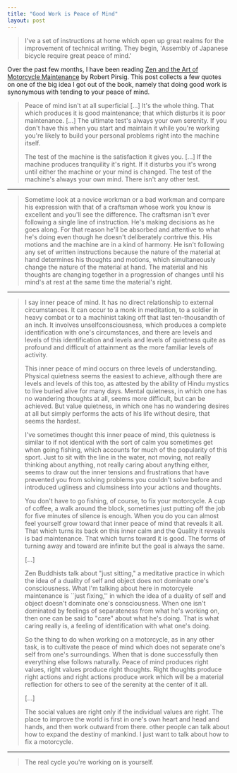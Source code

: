 ```yaml
---
title: "Good Work is Peace of Mind"
layout: post
---
```


> I've a set of instructions at home which open up great realms for the
> improvement of technical writing. They begin, 'Assembly of Japanese bicycle
> require great peace of mind.'

Over the past few months, I have been reading
[Zen and the Art of Motorcycle Maintenance][zen] by Robert Pirsig. This post
collects a few quotes on one of the big idea I got out of the book, namely that
doing good work is synonymous with tending to your peace of mind.

[zen]: https://en.wikipedia.org/wiki/Zen_and_the_Art_of_Motorcycle_Maintenance

> Peace of mind isn't at all superficial [...] It's the whole thing. That which
> produces it is good maintenance; that which disturbs it is poor maintenance.
> [...] The ultimate test's always your own serenity. If you don't have this
> when you start and maintain it while you're working you're likely to build
> your personal problems right into the machine itself.
>
> The test of the machine is the satisfaction it gives you. [...] If the machine
> produces tranquility it's right. If it disturbs you it's wrong until either
> the machine or your mind is changed. The test of the machine's always your own
> mind. There isn't any other test.

----------------------------------------

> Sometime look at a novice workman or a bad workman and compare his expression
> with that of a craftsman whose work you know is excellent and you'll see the
> difference. The craftsman isn't ever following a single line of instruction.
> He's making decisions as he goes along. For that reason he'll be absorbed and
> attentive to what he's doing even though he doesn't deliberately contrive this.
> His motions and the machine are in a kind of harmony. He isn't following any set
> of written instructions because the nature of the material at hand determines
> his thoughts and motions, which simultaneously change the nature of the material
> at hand. The material and his thoughts are changing together in a progression of
> changes until his mind's at rest at the same time the material's right.

----------------------------------------

> I say inner peace of mind. It has no direct relationship to external
> circumstances. It can occur to a monk in meditation, to a soldier in heavy
> combat or to a machinist taking off that last ten-thousandth of an inch. It
> involves unselfconsciousness, which produces a complete identification with
> one's circumstances, and there are levels and levels of this identification
> and levels and levels of quietness quite as profound and difficult of
> attainment as the more familiar levels of activity.
>
> This inner peace of mind occurs on three levels of understanding. Physical
> quietness seems the easiest to achieve, although there are levels and levels of
> this too, as attested by the ability of Hindu mystics to live buried alive for
> many days. Mental quietness, in which one has no wandering thoughts at all,
> seems more difficult, but can be achieved. But value quietness, in which one has
> no wandering desires at all but simply performs the acts of his life without
> desire, that seems the hardest.
>
> I've sometimes thought this inner peace of mind, this quietness is similar to if
> not identical with the sort of calm you sometimes get when going fishing, which
> accounts for much of the popularity of this sport. Just to sit with the line in
> the water, not moving, not really thinking about anything, not really caring
> about anything either, seems to draw out the inner tensions and frustrations
> that have prevented you from solving problems you couldn't solve before and
> introduced ugliness and clumsiness into your actions and thoughts.
>
> You don't have to go fishing, of course, to fix your motorcycle. A cup of
> coffee, a walk around the block, sometimes just putting off the job for five
> minutes of silence is enough. When you do you can almost feel yourself grow
> toward that inner peace of mind that reveals it all. That which turns its back
> on this inner calm and the Quality it reveals is bad maintenance. That which
> turns toward it is good. The forms of turning away and toward are infinite but
> the goal is always the same.
>
> [...]
>
> Zen Buddhists talk about "just sitting," a meditative practice in which the idea
> of a duality of self and object does not dominate one's consciousness. What I'm
> talking about here in motorcyele maintenance is ``just fixing,'' in which the
> idea of a duality of self and object doesn't dominate one's consciousness. When
> one isn't dominated by feelings of separateness from what he's working on, then
> one can be said to "care" about what he's doing. That is what caring really is,
> a feeling of identification with what one's doing.
>
> So the thing to do when working on a motorcycle, as in any other task, is to
> cultivate the peace of mind which does not separate one's self from one's
> surroundings. When that is done successfully then everything else follows
> naturally. Peace of mind produces right values, right values produce right
> thoughts. Right thoughts produce right actions and right actions produce work
> which will be a material reflection for others to see of the serenity at the
> center of it all.
>
> [...]
>
> The social values are right only if the individual values are right. The place
> to improve the world is first in one's own heart and head and hands, and then
> work outward from there. other people can talk about how to expand the destiny
> of mankind. I just want to talk about how to fix a motorcycle.

----------------------------------------

> The real cycle you're working on is yourself.
